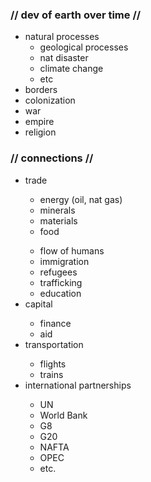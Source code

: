 <h3> // dev of earth over time //</h3>
<ul><li>
natural processes
<ul><li>geological processes</li>
<li>nat disaster</li>
<li>climate change</li>
<li>etc</li></ul> 
<li>borders</li>
<li>colonization</li>
<li>war</li>
<li>empire</li>
<li>religion</li> 
</ul></li>  
<h3>// connections // </h3>
<ul>
<li>trade</li>
<ul><li>energy (oil, nat gas)</li>
<li>minerals</li>
<li>materials</li>
<li>food</li></ul>
<ul><li>flow of humans</li>
<li>immigration</li>
<li>refugees</li>
<li>trafficking</li>
<li>education</li></ul>
<li>capital</li>
<ul><li>finance</li>
<li>aid</li></ul>
<li>transportation</li>
<ul><li>flights</li>
<li>trains</li></ul>
<li>international partnerships</li>
<ul><li>UN</li>
<li>World Bank</li>
<li>G8</li>
<li>G20</li>
<li>NAFTA</li>
<li>OPEC</li>
<li>etc.</li></ul>

</ul></li>
